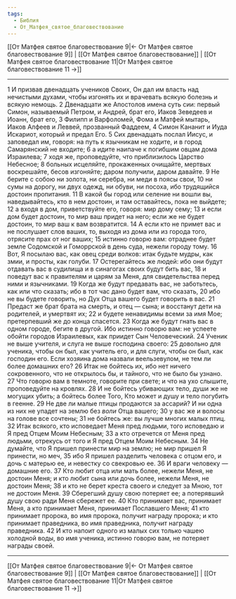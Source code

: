 ```yaml
---
tags:
  - Библия
  - От_Матфея_святое_благовествование
---
```

[[От Матфея святое благовествование 9|← От Матфея святое благовествование 9]] | [[От Матфея святое благовествование]] | [[От Матфея святое благовествование 11|От Матфея святое благовествование 11 →]]

---
1 И призвав двенадцать учеников Своих, Он дал им власть над нечистыми духами, чтобы изгонять их и врачевать всякую болезнь и всякую немощь.
2 Двенадцати же Апостолов имена суть сии: первый Симон, называемый Петром, и Андрей, брат его, Иаков Зеведеев и Иоанн, брат его,
3 Филипп и Варфоломей, Фома и Матфей мытарь, Иаков Алфеев и Леввей, прозванный Фаддеем,
4 Симон Кананит и Иуда Искариот, который и предал Его.
5 Сих двенадцать послал Иисус, и заповедал им, говоря: на путь к язычникам не ходите, и в город Самарянский не входите;
6 а идите наипаче к погибшим овцам дома Израилева;
7 ходя же, проповедуйте, что приблизилось Царство Небесное;
8 больных исцеляйте, прокаженных очищайте, мертвых воскрешайте, бесов изгоняйте; даром получили, даром давайте.
9 Не берите с собою ни золота, ни серебра, ни меди в поясы свои,
10 ни сумы на дорогу, ни двух одежд, ни обуви, ни посоха, ибо трудящийся достоин пропитания.
11 В какой бы город или селение ни вошли вы, наведывайтесь, кто в нем достоин, и там оставайтесь, пока не выйдете;
12 а входя в дом, приветствуйте его, говоря: мир дому сему;
13 и если дом будет достоин, то мир ваш придет на него; если же не будет достоин, то мир ваш к вам возвратится.
14 А если кто не примет вас и не послушает слов ваших, то, выходя из дома или из города того, отрясите прах от ног ваших;
15 истинно говорю вам: отраднее будет земле Содомской и Гоморрской в день суда, нежели городу тому.
16 Вот, Я посылаю вас, как овец среди волков: итак будьте мудры, как змии, и просты, как голуби.
17 Остерегайтесь же людей: ибо они будут отдавать вас в судилища и в синагогах своих будут бить вас,
18 и поведут вас к правителям и царям за Меня, для свидетельства перед ними и язычниками.
19 Когда же будут предавать вас, не заботьтесь, как или что сказать; ибо в тот час дано будет вам, что сказать,
20 ибо не вы будете говорить, но Дух Отца вашего будет говорить в вас.
21 Предаст же брат брата на смерть, и отец — сына; и восстанут дети на родителей, и умертвят их;
22 и будете ненавидимы всеми за имя Мое; претерпевший же до конца спасется.
23 Когда же будут гнать вас в одном городе, бегите в другой. Ибо истинно говорю вам: не успеете обойти городов Израилевых, как приидет Сын Человеческий.
24 Ученик не выше учителя, и слуга не выше господина своего:
25 довольно для ученика, чтобы он был, как учитель его, и для слуги, чтобы он был, как господин его. Если хозяина дома назвали веельзевулом, не тем ли более домашних его?
26 Итак не бойтесь их, ибо нет ничего сокровенного, что не открылось бы, и тайного, что не было бы узнано.
27 Что говорю вам в темноте, говорите при свете; и что на ухо слышите, проповедуйте на кровлях.
28 И не бойтесь убивающих тело, души же не могущих убить; а бойтесь более Того, Кто может и душу и тело погубить в геенне.
29 Не две ли малые птицы продаются за ассарий? И ни одна из них не упадет на землю без <I>воли</I> Отца вашего;
30 у вас же и волосы на голове все сочтены;
31 не бойтесь же: вы лучше многих малых птиц.
32 Итак всякого, кто исповедает Меня пред людьми, того исповедаю и Я пред Отцем Моим Небесным;
33 а кто отречется от Меня пред людьми, отрекусь от того и Я пред Отцем Моим Небесным.
34 Не думайте, что Я пришел принести мир на землю; не мир пришел Я принести, но меч,
35 ибо Я пришел разделить человека с отцом его, и дочь с матерью ее, и невестку со свекровью ее.
36 И враги человеку — домашние его.
37 Кто любит отца или мать более, нежели Меня, не достоин Меня; и кто любит сына или дочь более, нежели Меня, не достоин Меня;
38 и кто не берет креста своего и следует за Мною, тот не достоин Меня.
39 Сберегший душу свою потеряет ее; а потерявший душу свою ради Меня сбережет ее.
40 Кто принимает вас, принимает Меня, а кто принимает Меня, принимает Пославшего Меня;
41 кто принимает пророка, во имя пророка, получит награду пророка; и кто принимает праведника, во имя праведника, получит награду праведника.
42 И кто напоит одного из малых сих только чашею холодной воды, во имя ученика, истинно говорю вам, не потеряет награды своей.

---
[[От Матфея святое благовествование 9|← От Матфея святое благовествование 9]] | [[От Матфея святое благовествование]] | [[От Матфея святое благовествование 11|От Матфея святое благовествование 11 →]]